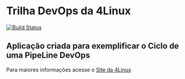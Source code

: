 # Trilha DevOps da 4Linux

<!-- Altere a Flag abaixo com sua URL do Travis -->
[![Build Status](https://travis-ci.org/sebastiaotavares/DevOpsLab-HelloWorld.svg?branch=master)](https://travis-ci.org/sebastiaotavares/DevOpsLab-HelloWorld)

## Aplicação criada para exemplificar o Ciclo de uma PipeLine DevOps


Para maiores informações acesse o [Site da 4Linux](https://www.4linux.com.br/cursos/devops)
